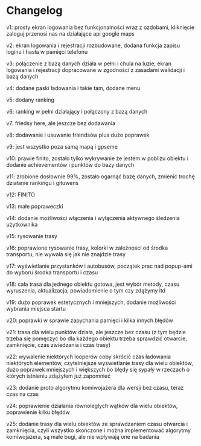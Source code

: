 # Changelog

v1: prosty ekran logowania bez funkcjonalności wraz z ozdobami, kliknięcie zaloguj przenosi nas na działające api google maps

v2: ekran logowania i rejestracji rozbudowane, dodana funkcja zapisu loginu i hasła w pamięci telefonu

v3: połączenie z bazą danych działa w pełni i chula na luzie, ekran logowania i rejestracji dopracowane w zgodności z zasadami walidacji i bazą danych

v4: dodane paski ładowania i takie tam, dodane menu

v5: dodany ranking

v6: ranking w pełni działający i połączony z bazą danych

v7: friedsy here, ale jeszcze bez dodawania

v8: dodawanie i usuwanie friendsów plus dużo poprawek

v9: jest wszystko poza samą mapą i gpseme

v10: prawie finito, zostało tylko wykrywanie że jestem w pobliżu obiektu i dodanie achievementów i punktów do bazy danych

v11: zrobione dosłownie 99%, zostało ogarnąć bazę danych, zmienić trochę działanie rankingu i gituwens

v12: FINITO

v13: małe popraweczki

v14: dodanie możliwości włączenia i wyłączenia aktywnego śledzenia użytkownika 

v15: rysowanie trasy

v16: poprawione rysowanie trasy, kolorki w zależności od środka transportu, nie wywala się jak nie znajdzie trasy

v17: wyświetlanie przystanków i autobusów, początek prac nad popup-ami do wyboru środka transportu i czasu

v18: cała trasa dla jednego obiektu gotowa, jest wybór metody, czasu wyruszenia, aktualizacja, powiadomienie o tym czy zdążymy itd

v19: dużo poprawek estetycznych i mniejszych, dodanie możliwości wybrania miejsca startu

v20: poprawki w sprawie zapychania pamięci i kilka innych błędów

v21: trasa dla wielu punktów działa, ale jeszcze bez czasu (z tym będzie trzeba się pomęczyć bo dla każdego obiektu trzeba sprawdzić otwarcie, zamknięcie, czas zwiedzania i czas trasy)

v22: wywalenie niektórych looperów coby skrócić czas ładowania niektórych elementów, czytelniejsze wyświetlanie trasy dla wielu obiektów, dużo poprawek mniejszych i większych bo błędy się sypały w rzeczach o których istnieniu zdążyłem już zapomnieć

v23: dodanie proto algorytmu komiwojażera dla wersji bez czasu, teraz czas na czas

v24: poprawienie działania równoległych wątków dla wielu obiektów, poprawienie kilku błędów

v25: dodanie trasy dla wielu obiektów ze sprawdzaniem czasu otwarcia i zamknięcia, czyli wszystko skończone i można implementować algorytmy komiwojażera, są małe bugi, ale nie wpływają one na badania
